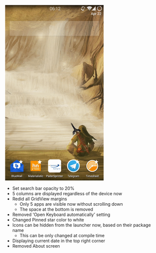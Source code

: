 <img src="https://github.com/Gira-X/HayaiLauncher/raw/master/screencast/1.gif" width="320" height="569">

* Set search bar opacity to 20%
* 5 columns are displayed regardless of the device now
* Redid all GridView margins
  * Only 5 apps are visible now without scrolling down
  * The space at the bottom is removed
* Removed 'Open Keyboard automatically' setting
* Changed Pinned star color to white
* Icons can be hidden from the launcher now, based on their package name
  * This can be only changed at compile time
* Displaying current date in the top right corner
* Removed About screen
